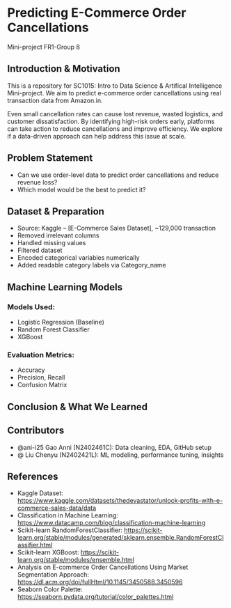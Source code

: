 # Predicting E-Commerce Order Cancellations
Mini-project FR1-Group 8

## Introduction & Motivation
This is a repository for SC1015: Intro to Data Science & Artifical Intelligence Mini-project. We aim to predict e-commerce order cancellations using real transaction data from Amazon.in.

Even small cancellation rates can cause lost revenue, wasted logistics, and customer dissatisfaction.
By identifying high-risk orders early, platforms can take action to reduce cancellations and improve efficiency. We explore if a data-driven approach can help address this issue at scale.

## Problem Statement
- Can we use order-level data to predict order cancellations and reduce revenue loss?
- Which model would be the best to predict it?

## Dataset & Preparation
- Source: Kaggle – [E-Commerce Sales Dataset],  ~129,000 transaction
- Removed irrelevant columns
- Handled missing values
- Filtered dataset
- Encoded categorical variables numerically
- Added readable category labels via Category_name

## Machine Learning Models
### Models Used:
- Logistic Regression (Baseline)
- Random Forest Classifier
- XGBoost

### Evaluation Metrics:
- Accuracy
- Precision, Recall
- Confusion Matrix

## Conclusion & What We Learned




## Contributors
- @ani-i25 Gao Anni (N2402461C): Data cleaning, EDA, GitHub setup
- @ Liu Chenyu (N2402421L): ML modeling, performance tuning, insights

## References
- Kaggle Dataset: https://www.kaggle.com/datasets/thedevastator/unlock-profits-with-e-commerce-sales-data/data
- Classification in Machine Learning: https://www.datacamp.com/blog/classification-machine-learning
- Scikit-learn RandomForestClassifier: https://scikit-learn.org/stable/modules/generated/sklearn.ensemble.RandomForestClassifier.html
- Scikit-learn XGBoost: https://scikit-learn.org/stable/modules/ensemble.html
- Analysis on E-commerce Order Cancellations Using Market Segmentation Approach: https://dl.acm.org/doi/fullHtml/10.1145/3450588.3450596
- Seaborn Color Palette: https://seaborn.pydata.org/tutorial/color_palettes.html
